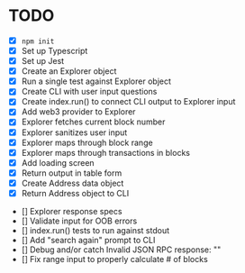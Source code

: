 # TODO

- [x] `npm init`
- [x] Set up Typescript
- [x] Set up Jest
- [x] Create an Explorer object
- [x] Run a single test against Explorer object
- [x] Create CLI with user input questions
- [x] Create index.run() to connect CLI output to Explorer input
- [x] Add web3 provider to Explorer
- [x] Explorer fetches current block number
- [x] Explorer sanitizes user input
- [x] Explorer maps through block range
- [x] Explorer maps through transactions in blocks
- [x] Add loading screen
- [x] Return output in table form
- [x] Create Address data object
- [x] Return Address object to CLI
- [] Explorer response specs
- [] Validate input for OOB errors
- [] index.run() tests to run against stdout
- [] Add "search again" prompt to CLI
- [] Debug and/or catch Invalid JSON RPC response: ""
- [] Fix range input to properly calculate # of blocks
